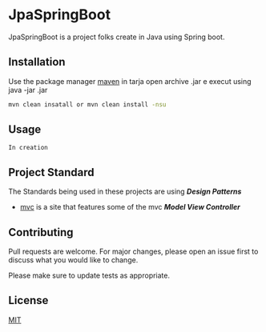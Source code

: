 # JpaSpringBoot

JpaSpringBoot is a project folks create in Java using Spring boot.

## Installation

Use the package manager [maven](https://maven.apache.org/guides/getting-started/maven-in-five-minutes.html) in tarja open archive .jar e execut using java -jar <name of jar>.jar 

```bash
mvn clean insatall or mvn clean install -nsu
```

## Usage

```
In creation
```

## Project Standard

The Standards being used in these projects are using ***Design Patterns***
* [mvc](https://www.tutorialspoint.com/design_pattern/mvc_pattern.htm) is a site that features some of the mvc ***Model View Controller***

## Contributing
Pull requests are welcome. For major changes, please open an issue first to discuss what you would like to change.

Please make sure to update tests as appropriate.

## License
[MIT](https://choosealicense.com/licenses/mit/)
